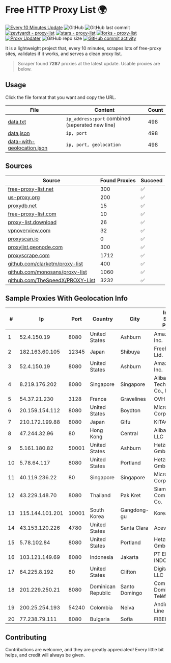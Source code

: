 
# Free HTTP Proxy List 🌍

[![Every 10 Minutes Update](https://github.com/mertguvencli/http-proxy-list/actions/workflows/main.yml/badge.svg?branch=main)](https://github.com/mertguvencli/http-proxy-list/actions/workflows/main.yml)
![GitHub](https://img.shields.io/github/license/mertguvencli/http-proxy-list)
![GitHub last commit](https://img.shields.io/github/last-commit/mertguvencli/http-proxy-list)
[![zevtyardt - proxy-list](https://img.shields.io/static/v1?label=zevtyardt&message=proxy-list&color=blue&logo=github)](https://github.com/zevtyardt/proxy-list "Go to GitHub repo")
[![stars - proxy-list](https://img.shields.io/github/stars/zevtyardt/proxy-list?style=social)](https://github.com/zevtyardt/proxy-list)
[![forks - proxy-list](https://img.shields.io/github/forks/zevtyardt/proxy-list?style=social)](https://github.com/zevtyardt/proxy-list)
[![Proxy Updater](https://github.com/zevtyardt/proxy-list/workflows/Proxy%20Updater/badge.svg)](https://github.com/zevtyardt/proxy-list/actions?query=workflow:"Proxy+Updater")
![GitHub repo size](https://img.shields.io/github/repo-size/zevtyardt/proxy-list)
[![GitHub commit activity](https://img.shields.io/github/commit-activity/m/zevtyardt/proxy-list?logo=commits)](https://github.com/zevtyardt/proxy-list/commits/main)

It is a lightweight project that, every 10 minutes, scrapes lots of free-proxy sites, validates if it works, and serves a clean proxy list.

> Scraper found **7287** proxies at the latest update. Usable proxies are below.

## Usage

Click the file format that you want and copy the URL.

|File|Content|Count|
|----|-------|-----|
|[data.txt](https://raw.githubusercontent.com/mertguvencli/http-proxy-list/main/proxy-list/data.txt)|`ip_address:port` combined (seperated new line)|498|
|[data.json](https://raw.githubusercontent.com/mertguvencli/http-proxy-list/main/proxy-list/data.json)|`ip, port`|498|
|[data-with-geolocation.json](https://raw.githubusercontent.com/mertguvencli/http-proxy-list/main/proxy-list/data-with-geolocation.json)|`ip, port, geolocation`|498|

## Sources

|Source|Found Proxies|Succeed|
|------|-------------|-------|
|[free-proxy-list.net](https://free-proxy-list.net)|300|✅|
|[us-proxy.org](https://www.us-proxy.org)|200|✅|
|[proxydb.net](http://proxydb.net)|15|✅|
|[free-proxy-list.com](https://free-proxy-list.com/?page=&port=&type%5B%5D=http&type%5B%5D=https&up_time=0&search=Search)|10|✅|
|[proxy-list.download](https://www.proxy-list.download/HTTP)|26|✅|
|[vpnoverview.com](https://vpnoverview.com/privacy/anonymous-browsing/free-proxy-servers)|32|✅|
|[proxyscan.io](https://www.proxyscan.io)|0|✅|
|[proxylist.geonode.com](https://proxylist.geonode.com/api/proxy-list?limit=300&page=1&sort_by=lastChecked&sort_type=desc&protocols=http,https)|300|✅|
|[proxyscrape.com](https://api.proxyscrape.com/v2/?request=displayproxies&protocol=http&timeout=10000&country=all&ssl=all&anonymity=all)|1712|✅|
|[github.com/clarketm/proxy-list](https://raw.githubusercontent.com/clarketm/proxy-list/master/proxy-list-raw.txt)|400|✅|
|[github.com/monosans/proxy-list](https://raw.githubusercontent.com/monosans/proxy-list/main/proxies/http.txt)|1060|✅|
|[github.com/TheSpeedX/PROXY-List](https://raw.githubusercontent.com/TheSpeedX/PROXY-List/master/http.txt)|3232|✅|


## Sample Proxies With Geolocation Info

|#|Ip|Port|Country|City|Internet Service Provider|
|-|--|----|-------|----|-------------------------|
|1|52.4.150.19|8080|United States|Ashburn|Amazon.com, Inc.|
|2|182.163.60.105|12345|Japan|Shibuya|FreeBit Co., Ltd.|
|3|52.4.150.19|8080|United States|Ashburn|Amazon.com, Inc.|
|4|8.219.176.202|8080|Singapore|Singapore|Alibaba (US) Technology Co., Ltd.|
|5|54.37.21.230|3128|France|Gravelines|OVH SAS|
|6|20.159.154.112|8080|United States|Boydton|Microsoft Corporation|
|7|210.172.199.88|8080|Japan|Gifu|KITAGATA|
|8|47.244.32.96|80|Hong Kong|Central|Alibaba.com LLC|
|9|5.161.180.82|50001|United States|Ashburn|Hetzner Online GmbH|
|10|5.78.64.117|8080|United States|Portland|Hetzner Online GmbH|
|11|40.119.236.22|80|Singapore|Singapore|Microsoft Corporation|
|12|43.229.148.70|8080|Thailand|Pak Kret|Siamdata Communication Co.|
|13|115.144.101.201|10001|South Korea|Gangdong-gu|Korea Telecom|
|14|43.153.120.226|4780|United States|Santa Clara|Aceville Pte.ltd|
|15|5.78.102.84|8080|United States|Portland|Hetzner Online GmbH|
|16|103.121.149.69|8080|Indonesia|Jakarta|PT EMERIO INDONESIA|
|17|64.225.8.192|80|United States|Clifton|DigitalOcean, LLC|
|18|201.229.250.21|8080|Dominican Republic|Santo Domingo|Compañía Dominicana de Teléfonos S. A.|
|19|200.25.254.193|54240|Colombia|Neiva|Andinet ON Line|
|20|77.238.79.111|8080|Bulgaria|Sofia|FIBER1|



## Contributing

Contributions are welcome, and they are greatly appreciated! Every
little bit helps, and credit will always be given.

